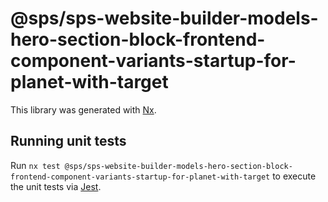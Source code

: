 # @sps/sps-website-builder-models-hero-section-block-frontend-component-variants-startup-for-planet-with-target

This library was generated with [Nx](https://nx.dev).

## Running unit tests

Run `nx test @sps/sps-website-builder-models-hero-section-block-frontend-component-variants-startup-for-planet-with-target` to execute the unit tests via [Jest](https://jestjs.io).
